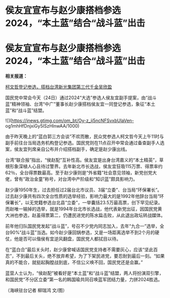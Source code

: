 # 侯友宜宣布与赵少康搭档参选2024，“本土蓝”结合“战斗蓝”出击

# 侯友宜宣布与赵少康搭档参选2024，“本土蓝”结合“战斗蓝”出击

**相关报道：**

[柯文哲登记参选，搭档台湾新光集团第三代千金吴欣盈 ](https://news.qq.com/rain/a/20231124A0384200)

国民党中常会今天（24日）通过2024“大选”参选人侯友宜副手提案，由“战斗蓝”精神领袖、台湾“中广”董事长赵少康搭档侯友宜一同登记参选，象征“本土蓝”和“战斗蓝”结盟。

![](https://inews.gtimg.com/om_bt/Oy-z_ij5ncNFSvxbUlaVen-
og1mhHfDnjxiGy5ISzHlnwAA/1000)

由于昨天晚上的“蓝白郭三方会谈”不欢而散，民众党参选人柯文哲今天上午11时与副手前往台当局选务机构登记参选。国民党则在11点召开中常会通过备查副手人选案，侯友宜列席亲自公布并介绍搭档副手，确定是赵少康出线。

台湾“联合报”指出，“侯赵配”互补性高。侯友宜是出身台湾嘉义的“本土精英”，草根形象深植人心且待过警界。去年新北市长选战，侯友宜狂吸115万票、得票率约62％，全台得票数最高。至于赵少康则是“外省籍”社会意见领袖，新党创党大佬，曾有“政治金童”称号，对台湾中产阶级和“知识蓝”颇具影响力。

赵少康1950年生，过去担任过2届台北市议员、3届“立委”、台当局“环保署长”。过去赵少康共有四次全台性质的选举经验，影响力最大的是1992年他辞台当局“环保署长”，以无党籍参选台北县“立委”，一举囊括23.5万最高票，创下罕见纪录。而赵唯一输掉的选举，就是1994年台北市长选战，他代表新党出征，因国民党黄大洲也参选，赵虽得票第二，仍遭民进党的陈水扁击败，从此退出政坛转战媒体。

前年他归队国民党发起“战斗蓝”，号召不少党内同志加入，去年“九合一”选举，全台90%“战斗蓝”当选。如今赵少康回锅参选，又是一场距离选举不到2个月的硬仗，他是否可以偕侯有宜逆风翻盘，国民党人都拭目以待。

在“蓝白合”最后关头时，赵少康曾喊话国民党支持者不需要灰心，应该“坚此百忍”，不到最后关头，绝不放弃希望，为了下架民进党，要忍耐到最后一刻。“如果真的不能合，就挺起胸膛战到底，不信公义唤不回，国民党还是会赢。”

蓝营人士认为，“侯赵配”被看好是“本土蓝”和“战斗蓝”结盟，两人将扮演双引擎，和国民党“不分区立委”第一名的韩国瑜共同召唤蓝军团结力量，力拼2024胜选。

（海峡驻台记者 柳瑞鸿 文/图）

